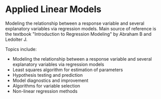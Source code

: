 # Applied Linear Models

Modeling the relationship between a response variable and several explanatory variables via regression models. Main source of reference is the textbook "Introduction to Regression Modeling" by Abraham B and Ledolter J.

Topics include:
* Modeling the relationship between a response variable and several explanatory variables via regression models
* Least squares algorithm for estimation of parameters
* Hypothesis testing and prediction
* Model diagnostics and improvement
* Algorithms for variable selection
* Non-linear regression methods
